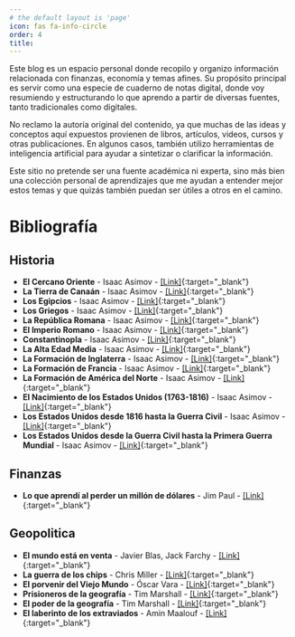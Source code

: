 ```yaml
---
# the default layout is 'page'
icon: fas fa-info-circle
order: 4
title:
---
```


Este blog es un espacio personal donde recopilo y organizo información relacionada con finanzas, economía y temas afines. Su propósito principal es servir como una especie de cuaderno de notas digital, donde voy resumiendo y estructurando lo que aprendo a partir de diversas fuentes, tanto tradicionales como digitales.

No reclamo la autoría original del contenido, ya que muchas de las ideas y conceptos aquí expuestos provienen de libros, artículos, videos, cursos y otras publicaciones. En algunos casos, también utilizo herramientas de inteligencia artificial para ayudar a sintetizar o clarificar la información.

Este sitio no pretende ser una fuente académica ni experta, sino más bien una colección personal de aprendizajes que me ayudan a entender mejor estos temas y que quizás también puedan ser útiles a otros en el camino.

# Bibliografía

## Historia

- **El Cercano Oriente** - Isaac Asimov - [[Link]](https://www.goodreads.com/book/show/13601802-el-cercano-oriente){:target="_blank"}
- **La Tierra de Canaán** - Isaac Asimov - [[Link]](https://www.goodreads.com/book/show/26092067-la-tierra-de-cana-n){:target="_blank"}
- **Los Egipcios** - Isaac Asimov - [[Link]](https://www.goodreads.com/book/show/29969610-los-egipcios){:target="_blank"}
- **Los Griegos** - Isaac Asimov - [[Link]](https://www.goodreads.com/book/show/13601819-los-griegos){:target="_blank"}
- **La República Romana** - Isaac Asimov - [[Link]](https://www.goodreads.com/book/show/30055302-la-rep-blica-romana){:target="_blank"}
- **El Imperio Romano** - Isaac Asimov - [[Link]](https://www.goodreads.com/book/show/24154242-el-imperio-romano){:target="_blank"}
- **Constantinopla** - Isaac Asimov - [[Link]](https://www.goodreads.com/book/show/18755536-constantinopla){:target="_blank"}
- **La Alta Edad Media** - Isaac Asimov - [[Link]](https://www.goodreads.com/book/show/18214380-la-alta-edad-media){:target="_blank"}
- **La Formación de Inglaterra** - Isaac Asimov - [[Link]](https://www.goodreads.com/book/show/29445219-la-formaci-n-de-inglaterra){:target="_blank"}
- **La Formación de Francia** - Isaac Asimov - [[Link]](https://www.goodreads.com/book/show/44297821-la-formaci-n-de-francia-the-shaping-of-france){:target="_blank"}
- **La Formación de América del Norte** - Isaac Asimov - [[Link]](https://www.goodreads.com/book/show/18214383-la-formaci-n-de-am-rica-del-norte){:target="_blank"}
- **El Nacimiento de los Estados Unidos (1763-1816)** - Isaac Asimov - [[Link]](https://www.goodreads.com/book/show/18214375-el-nacimiento-de-los-estados-unidos){:target="_blank"}
- **Los Estados Unidos desde 1816 hasta la Guerra Civil** - Isaac Asimov - [[Link]](https://www.goodreads.com/book/show/17800916-los-estados-unidos-desde-1816-hasta-el-final-de-la-guerra-civil){:target="_blank"}
- **Los Estados Unidos desde la Guerra Civil hasta la Primera Guerra Mundial** - Isaac Asimov - [[Link]](https://www.goodreads.com/book/show/22319585-los-estados-unidos-desde-el-final-de-la-guerra-civil-hasta-la-primera-gu){:target="_blank"}

## Finanzas
- **Lo que aprendí al perder un millón de dólares** - Jim Paul - [[Link]](https://www.goodreads.com/book/show/226344207-lo-que-aprend-al-perder-un-mill-n-de-d-lares){:target="_blank"}

## Geopolitica
- **El mundo está en venta** - Javier Blas, Jack Farchy - [[Link]](https://www.goodreads.com/book/show/61163197-el-mundo-est-en-venta){:target="_blank"}
- **La guerra de los chips** - Chris Miller - [[Link]](https://www.goodreads.com/book/show/177330004-la-guerra-de-los-chips){:target="_blank"}
- **El porvenir del Viejo Mundo** - Óscar Vara - [[Link]](https://www.goodreads.com/book/show/194084508-el-porvenir-del-viejo-mundo){:target="_blank"}
- **Prisioneros de la geografía** - Tim Marshall - [[Link]](https://www.goodreads.com/book/show/34532870-prisioneros-de-la-geograf-a){:target="_blank"}
- **El poder de la geografía** - Tim Marshall - [[Link]](https://www.goodreads.com/book/show/220109170-el-poder-de-la-geograf-a){:target="_blank"}
- **El laberinto de los extraviados** - Amin Maalouf - [[Link]](https://www.alianzaeditorial.es/libro/alianza-literaturas/el-laberinto-de-los-extraviados-amin-maalouf-9788411486910/){:target="_blank"}
